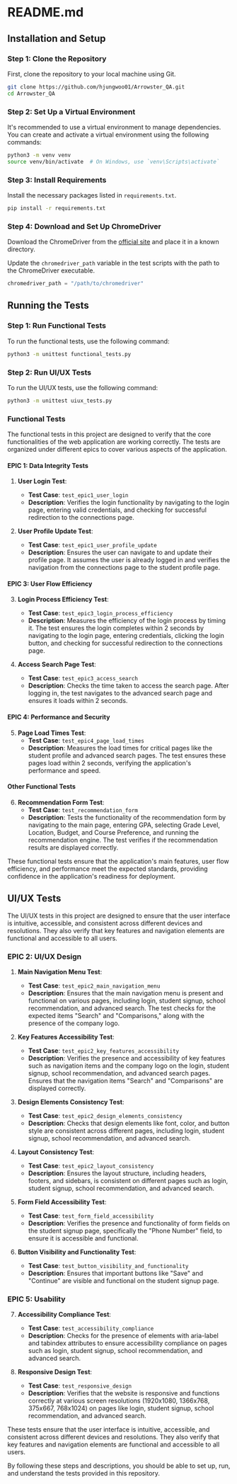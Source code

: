 # README.md

## Installation and Setup

### Step 1: Clone the Repository

First, clone the repository to your local machine using Git.

```sh
git clone https://github.com/hjungwoo01/Arrowster_QA.git
cd Arrowster_QA
```

### Step 2: Set Up a Virtual Environment

It's recommended to use a virtual environment to manage dependencies. You can create and activate a virtual environment using the following commands:

```sh
python3 -m venv venv
source venv/bin/activate  # On Windows, use `venv\Scripts\activate`
```

### Step 3: Install Requirements

Install the necessary packages listed in `requirements.txt`.

```sh
pip install -r requirements.txt
```

### Step 4: Download and Set Up ChromeDriver

Download the ChromeDriver from the [official site](https://sites.google.com/chromium.org/driver/) and place it in a known directory.

Update the `chromedriver_path` variable in the test scripts with the path to the ChromeDriver executable.

```python
chromedriver_path = "/path/to/chromedriver"
```

## Running the Tests

### Step 1: Run Functional Tests

To run the functional tests, use the following command:

```sh
python3 -m unittest functional_tests.py
```

### Step 2: Run UI/UX Tests

To run the UI/UX tests, use the following command:

```sh
python3 -m unittest uiux_tests.py
```

### Functional Tests

The functional tests in this project are designed to verify that the core functionalities of the web application are working correctly. The tests are organized under different epics to cover various aspects of the application.

#### EPIC 1: Data Integrity Tests

1. **User Login Test**:
   - **Test Case**: `test_epic1_user_login`
   - **Description**: Verifies the login functionality by navigating to the login page, entering valid credentials, and checking for successful redirection to the connections page.

2. **User Profile Update Test**:
   - **Test Case**: `test_epic1_user_profile_update`
   - **Description**: Ensures the user can navigate to and update their profile page. It assumes the user is already logged in and verifies the navigation from the connections page to the student profile page.

#### EPIC 3: User Flow Efficiency

3. **Login Process Efficiency Test**:
   - **Test Case**: `test_epic3_login_process_efficiency`
   - **Description**: Measures the efficiency of the login process by timing it. The test ensures the login completes within 2 seconds by navigating to the login page, entering credentials, clicking the login button, and checking for successful redirection to the connections page.

4. **Access Search Page Test**:
   - **Test Case**: `test_epic3_access_search`
   - **Description**: Checks the time taken to access the search page. After logging in, the test navigates to the advanced search page and ensures it loads within 2 seconds.

#### EPIC 4: Performance and Security

5. **Page Load Times Test**:
   - **Test Case**: `test_epic4_page_load_times`
   - **Description**: Measures the load times for critical pages like the student profile and advanced search pages. The test ensures these pages load within 2 seconds, verifying the application's performance and speed.

#### Other Functional Tests

6. **Recommendation Form Test**:
   - **Test Case**: `test_recommendation_form`
   - **Description**: Tests the functionality of the recommendation form by navigating to the main page, entering GPA, selecting Grade Level, Location, Budget, and Course Preference, and running the recommendation engine. The test verifies if the recommendation results are displayed correctly.

These functional tests ensure that the application's main features, user flow efficiency, and performance meet the expected standards, providing confidence in the application's readiness for deployment.

## UI/UX Tests

The UI/UX tests in this project are designed to ensure that the user interface is intuitive, accessible, and consistent across different devices and resolutions. They also verify that key features and navigation elements are functional and accessible to all users.

### EPIC 2: UI/UX Design

1. **Main Navigation Menu Test**:
   - **Test Case**: `test_epic2_main_navigation_menu`
   - **Description**: Ensures that the main navigation menu is present and functional on various pages, including login, student signup, school recommendation, and advanced search. The test checks for the expected items "Search" and "Comparisons," along with the presence of the company logo.

2. **Key Features Accessibility Test**:
   - **Test Case**: `test_epic2_key_features_accessibility`
   - **Description**: Verifies the presence and accessibility of key features such as navigation items and the company logo on the login, student signup, school recommendation, and advanced search pages. Ensures that the navigation items "Search" and "Comparisons" are displayed correctly.

3. **Design Elements Consistency Test**:
   - **Test Case**: `test_epic2_design_elements_consistency`
   - **Description**: Checks that design elements like font, color, and button style are consistent across different pages, including login, student signup, school recommendation, and advanced search.

4. **Layout Consistency Test**:
   - **Test Case**: `test_epic2_layout_consistency`
   - **Description**: Ensures the layout structure, including headers, footers, and sidebars, is consistent on different pages such as login, student signup, school recommendation, and advanced search.

5. **Form Field Accessibility Test**:
   - **Test Case**: `test_form_field_accessibility`
   - **Description**: Verifies the presence and functionality of form fields on the student signup page, specifically the "Phone Number" field, to ensure it is accessible and functional.

6. **Button Visibility and Functionality Test**:
   - **Test Case**: `test_button_visibility_and_functionality`
   - **Description**: Ensures that important buttons like "Save" and "Continue" are visible and functional on the student signup page.

### EPIC 5: Usability

7. **Accessibility Compliance Test**:
   - **Test Case**: `test_accessibility_compliance`
   - **Description**: Checks for the presence of elements with aria-label and tabindex attributes to ensure accessibility compliance on pages such as login, student signup, school recommendation, and advanced search.

8. **Responsive Design Test**:
   - **Test Case**: `test_responsive_design`
   - **Description**: Verifies that the website is responsive and functions correctly at various screen resolutions (1920x1080, 1366x768, 375x667, 768x1024) on pages like login, student signup, school recommendation, and advanced search.

These tests ensure that the user interface is intuitive, accessible, and consistent across different devices and resolutions. They also verify that key features and navigation elements are functional and accessible to all users.

By following these steps and descriptions, you should be able to set up, run, and understand the tests provided in this repository.
